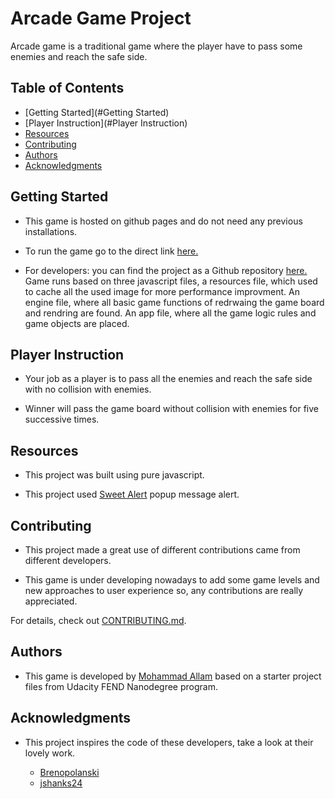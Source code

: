 # Arcade Game Project
Arcade game is a traditional game where the player 
have to pass some enemies and reach the safe side.

## Table of Contents

* [Getting Started](#Getting Started)
* [Player Instruction](#Player Instruction)
* [Resources](#Resources)
* [Contributing](#contributing)
* [Authors](#Authors)
* [Acknowledgments](#Acknowledgments)

## Getting Started

*   This game is hosted on github pages and do not need any previous installations.

*   To run the game go to the direct link [here.](https://uodeeb.github.io/uodeeb-arcade-game/)

*   For developers: you can find the project as a Github repository [here.](https://github.com/uodeeb/uodeeb-arcade-game)
                    Game runs based on three javascript files, a resources file, which used to cache all the used image for 
                    more performance improvment. An engine file, where all basic game functions of redrwaing the game board 
                    and  rendring are found. An app file, where all the game logic rules and game objects are placed.

## Player Instruction

*   Your job as a player is to pass all the enemies
    and reach the safe side with no collision with 
    enemies.
    
*   Winner will pass the game board without collision with enemies for five successive times.

## Resources

*   This project was built using pure javascript.

*   This project used [Sweet Alert](https://github.com/sweetalert2/sweetalert2) popup message alert.

## Contributing

*   This project made a great use of different contributions came from different developers.

*   This game is under developing nowadays to add some game levels and new approaches to user experience so, any contributions are      really appreciated.
    

For details, check out [CONTRIBUTING.md](CONTRIBUTING.md).

## Authors

*   This game is developed by [Mohammad Allam](https://www.facebook.com/uodeeb) based on a starter project files from Udacity FEND Nanodegree program.

## Acknowledgments

*   This project inspires the code of these developers, take a look at their lovely work.

    -   [Brenopolanski](https://github.com/brenopolanski/udacity-classic-arcade-game-clone)
    -   [jshanks24](https://github.com/jshanks24/Udacity-Arcade-Game)
 
